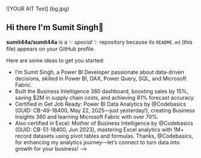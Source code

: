 ![YOUR AlT Text] (bg.jpg)

## Hi there I'm Sumit Singh👋

<!--# 💫 About Me:
## 🌐 Socials:
[![LinkedIn](https://img.shields.io/badge/LinkedIn-%230077B5.svg?logo=linkedin&logoColor=white)](https://linkedin.com/in/https://www.linkedin.com/in/sumit-singh-analyst/) 

# 💻 Tech Stack:
![MySQL](https://img.shields.io/badge/mysql-4479A1.svg?style=for-the-badge&logo=mysql&logoColor=white) ![Pandas](https://img.shields.io/badge/pandas-%23150458.svg?style=for-the-badge&logo=pandas&logoColor=white) ![Power Bi](https://img.shields.io/badge/power_bi-F2C811?style=for-the-badge&logo=powerbi&logoColor=black)
# 📊 GitHub Stats:
![](https://github-readme-stats.vercel.app/api?username=sumit singh&theme=dark&hide_border=false&include_all_commits=false&count_private=false)<br/>
![](https://nirzak-streak-stats.vercel.app/?user=sumit singh&theme=dark&hide_border=false)<br/>
![](https://github-readme-stats.vercel.app/api/top-langs/?username=sumit singh&theme=dark&hide_border=false&include_all_commits=false&count_private=false&layout=compact)

---
[![](https://visitcount.itsvg.in/api?id=sumit singh&icon=0&color=0)](https://visitcount.itsvg.in)

<!-- Proudly created with GPRM ( https://gprm.itsvg.in ) -->
**sumit44a/sumit44a** is a ✨ _special_ ✨ repository because its `README.md` (this file) appears on your GitHub profile.

Here are some ideas to get you started:
* I’m Sumit Singh, a Power BI Developer passionate about data-driven decisions, skilled in Power BI, DAX, Power Query, SQL, and Microsoft Fabric.
* Built the Business Intelligence 360 dashboard, boosting sales by 15%, saving $2M in supply chain costs, and achieving 81% forecast accuracy.
* Certified in Get Job Ready: Power BI Data Analytics by @Codebasics (GUID: CB-49-18400, May 22, 2025—just yesterday!), creating Business Insights 360 and learning Microsoft Fabric with over 70%.
* Also certified in Excel: Mother of Business Intelligence by @Codebasics (GUID: CB-51-18400, Jun 2023), mastering Excel analytics with 1M+ record datasets using pivot tables and formulas.
          Thanks, @Codebasics, for enhancing my analytics journey—let’s connect to turn data into growth for your business!
-->
